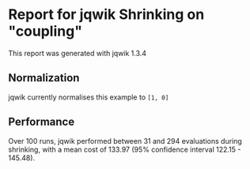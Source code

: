 # Report for jqwik Shrinking on "coupling"

This report was generated with jqwik 1.3.4

## Normalization

jqwik currently normalises this example to ``[1, 0]``

## Performance

Over 100 runs, jqwik performed between 31 and 294 evaluations during shrinking,
with a mean cost of 133.97 (95% confidence interval 122.15 - 145.48).
